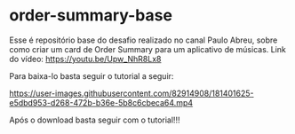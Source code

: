 # order-summary-base
Esse é repositório base do desafio realizado no canal Paulo Abreu, sobre como criar um card de Order Summary para um aplicativo de músicas. Link do vídeo: https://youtu.be/Upw_NhR8Lx8

Para baixa-lo basta seguir o tutorial a seguir: 

https://user-images.githubusercontent.com/82914908/181401625-e5dbd953-d268-472b-b36e-5b8c6cbeca64.mp4

Após o download basta seguir com o tutorial!!!
